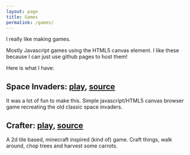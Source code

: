 ```yaml
---
layout: page
title: Games
permalink: /games/
---
```

I really like making games.

Mostly Javascript games using the HTML5 canvas element. I like these because I can just use github pages to host them!

Here is what I have:

## Space Invaders: [play](https://redemptive.github.io/space-invaders/), [source](https://github.com/redemptive/space-invaders)

It was a lot of fun to make this. Simple javascript/HTML5 canvas browser game recreating the old classic space invaders.

## Crafter: [play](https://redemptive.github.io/Crafter/), [source](https://github.com/redemptive/Crafter)

A 2d tile based, minecraft inspired (kind of) game. Craft things, walk around, chop trees and harvest some carrots.